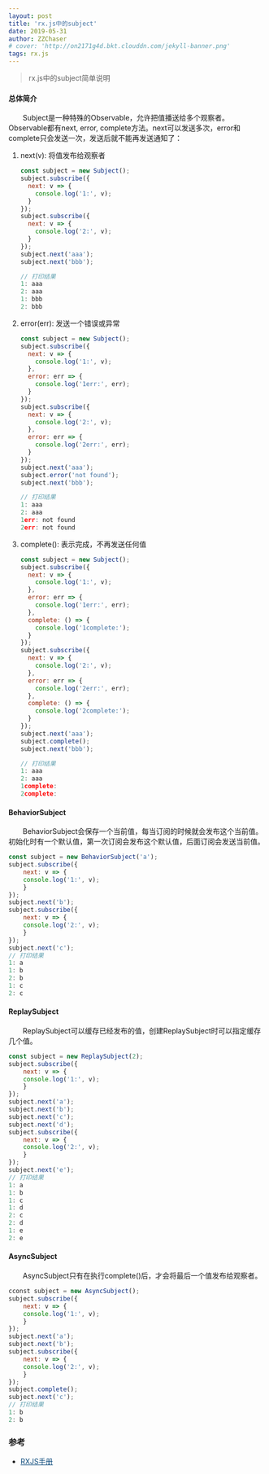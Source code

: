 ```yaml
---
layout: post
title: 'rx.js中的subject'
date: 2019-05-31
author: ZZChaser
# cover: 'http://on2171g4d.bkt.clouddn.com/jekyll-banner.png'
tags: rx.js
---
```


> rx.js中的subject简单说明

#### 总体简介
&emsp;&emsp;Subject是一种特殊的Observable，允许把值播送给多个观察者。Observable都有next, error, complete方法。next可以发送多次，error和complete只会发送一次，发送后就不能再发送通知了：
1. next(v): 将值发布给观察者
    ```javascript
    const subject = new Subject();
    subject.subscribe({
      next: v => {
        console.log('1:', v);
      }
    });
    subject.subscribe({
      next: v => {
        console.log('2:', v);
      }
    });
    subject.next('aaa');
    subject.next('bbb');

    // 打印结果
    1: aaa
    2: aaa
    1: bbb
    2: bbb

    ```
2. error(err): 发送一个错误或异常
    ```javascript
    const subject = new Subject();
    subject.subscribe({
      next: v => {
        console.log('1:', v);
      },
      error: err => {
        console.log('1err:', err);
      }
    });
    subject.subscribe({
      next: v => {
        console.log('2:', v);
      },
      error: err => {
        console.log('2err:', err);
      }
    });
    subject.next('aaa');
    subject.error('not found');
    subject.next('bbb');

    // 打印结果
    1: aaa
    2: aaa
    1err: not found
    2err: not found

    ```
3. complete(): 表示完成，不再发送任何值
    ```javascript
    const subject = new Subject();
    subject.subscribe({
      next: v => {
        console.log('1:', v);
      },
      error: err => {
        console.log('1err:', err);
      },
      complete: () => {
        console.log('1complete:');
      }
    });
    subject.subscribe({
      next: v => {
        console.log('2:', v);
      },
      error: err => {
        console.log('2err:', err);
      },
      complete: () => {
        console.log('2complete:');
      }
    });
    subject.next('aaa');
    subject.complete();
    subject.next('bbb');

    // 打印结果
    1: aaa
    2: aaa
    1complete:
    2complete:
    ```

#### BehaviorSubject
&emsp;&emsp;BehaviorSubject会保存一个当前值，每当订阅的时候就会发布这个当前值。初始化时有一个默认值，第一次订阅会发布这个默认值，后面订阅会发送当前值。

```javascript
const subject = new BehaviorSubject('a');
subject.subscribe({
    next: v => {
    console.log('1:', v);
    }
});
subject.next('b');
subject.subscribe({
    next: v => {
    console.log('2:', v);
    }
});
subject.next('c');
// 打印结果
1: a
1: b
2: b
1: c
2: c
```

#### ReplaySubject
&emsp;&emsp;ReplaySubject可以缓存已经发布的值，创建ReplaySubject时可以指定缓存几个值。

```javascript
const subject = new ReplaySubject(2);
subject.subscribe({
    next: v => {
    console.log('1:', v);
    }
});
subject.next('a');
subject.next('b');
subject.next('c');
subject.next('d');
subject.subscribe({
    next: v => {
    console.log('2:', v);
    }
});
subject.next('e');
// 打印结果
1: a
1: b
1: c
1: d
2: c
2: d
1: e
2: e

```
#### AsyncSubject
&emsp;&emsp;AsyncSubject只有在执行complete()后，才会将最后一个值发布给观察者。

```javascript
cconst subject = new AsyncSubject();
subject.subscribe({
    next: v => {
    console.log('1:', v);
    }
});
subject.next('a');
subject.next('b');
subject.subscribe({
    next: v => {
    console.log('2:', v);
    }
});
subject.complete();
subject.next('c');
// 打印结果
1: b
2: b
```

### 参考
* <a style='color:#0A497B' href='https://cn.rx.js.org/manual/overview.html#h28' target='_blank'>RXJS手册</a>

